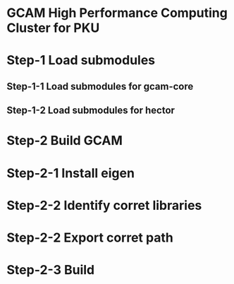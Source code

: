 # GCAM High Performance Computing Cluster for PKU

# Step-1 Load submodules

## Step-1-1 Load submodules for gcam-core
## Step-1-2 Load submodules for hector

# Step-2 Build GCAM
# Step-2-1 Install eigen
# Step-2-2 Identify corret libraries
# Step-2-2 Export corret path
# Step-2-3 Build